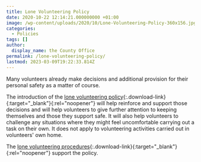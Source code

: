 ```yaml
---
title: Lone Volunteering Policy
date: 2020-10-22 12:14:21.000000000 +01:00
image: /wp-content/uploads/2020/10/Lone-Volunteering-Policy-360x156.jpg
categories:
  - Policies
tags: []
author:
  display_name: the County Office
permalink: /lone-volunteering-policy/
lastmod: 2023-03-09T19:22:33.814Z
---
```

Many volunteers already make decisions and additional provision for their personal safety as a matter of course. 

The introduction of the [lone volunteering policy](/wp-content/uploads/2021/05/lone-volunteering-policy-sept-2020.pdf){:.download-link}{:target="_blank"}{:rel="noopener"} will help reinforce and support those decisions and will help volunteers to give further attention to keeping themselves and those they support safe. It will also help volunteers to challenge any situations where they might feel uncomfortable carrying out a task on their own. It does not apply to volunteering activities carried out in volunteers' own home.  

The [lone volunteering procedures](/wp-content/uploads/2021/05/lone-volunteering-procedures_sept-2020_-final.pdf){:.download-link}{:target="_blank"}{:rel="noopener"} support the policy.
